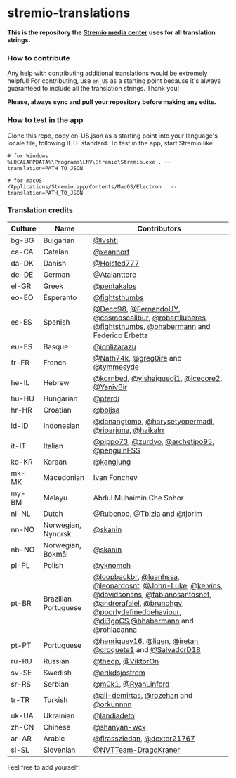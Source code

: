 # stremio-translations

**This is the repository the [Stremio media center](https://www.stremio.com/) uses for all translation strings.**

### How to contribute

Any help with contributing additional translations would be extremely helpful!
For contributing, use `en_US` as a starting point because it's always
guaranteed to include all the translation strings.
Thank you!

**Please, always sync and pull your repository before making any edits.**

### How to test in the app

Clone this repo, copy en-US.json as a starting point into your language's
locale file, following IETF standard. To test in the app, start Stremio like:

```
# for Windows
%LOCALAPPDATA%\Programs\LNV\Stremio\Stremio.exe . --translation=PATH_TO_JSON

# for macOS
/Applications/Stremio.app/Contents/MacOS/Electron . --translation=PATH_TO_JSON
```

### Translation credits

| Culture | Name                 | Contributors                                                                                                                                                                                                                                                                                                                                                                                                                                                                                              |
| ------- | -------------------- | --------------------------------------------------------------------------------------------------------------------------------------------------------------------------------------------------------------------------------------------------------------------------------------------------------------------------------------------------------------------------------------------------------------------------------------------------------------------------------------------------------- |
| bg-BG   | Bulgarian            | [@Ivshti](https://github.com/Ivshti)                                                                                                                                                                                                                                                                                                                                                                                                                                                                      |
| ca-CA   | Catalan              | [@xeanhort](https://github.com/xeanhort)                                                                                                                                                                                                                                                                                                                                                                                                                                                                  |
| da-DK   | Danish               | [@Holsted777](https://github.com/Holsted777)                                                                                                                                                                                                                                                                                                                                                                                                                                                              |
| de-DE   | German               | [@Atalanttore](https://github.com/Atalanttore)                                                                                                                                                                                                                                                                                                                                                                                                                                                            |
| el-GR   | Greek                | [@pentakalos](https://github.com/pentakalos)                                                                                                                                                                                                                                                                                                                                                                                                                                                              |
| eo-EO   | Esperanto            | [@fightsthumbs](https://github.com/fightsthumbs)                                                                                                                                                                                                                                                                                                                                                                                                                                                          |
| es-ES   | Spanish              | [@Decc98](https://github.com/Decc98), [@FernandoUY](https://github.com/FernandoUY), [@cosmoscalibur](https://github.com/cosmoscalibur), [@robertlluberes](https://github.com/robertlluberes), [@fightsthumbs](https://github.com/fightsthumbs), [@bhabermann](https://github.com/bhabermann) and Federico Erbetta                                                                                                                                                                                                    |
| eu-ES   | Basque               | [@ionlizarazu](https://github.com/ionlizarazu)                                                                                                                                                                                                                                                                                  |
| fr-FR   | French               | [@Nath74k](https://github.com/Nath74k), [@greg0ire](https://github.com/greg0ire) and [@tymmesyde](https://github.com/tymmesyde)                                                                                                                                                                                                                                                                                                                                                                          |
| he-IL   | Hebrew               | [@kornbed](https://github.com/kornbed), [@yishaiguedj1](https://github.com/yishaiguedj1), [@icecore2](https://github.com/icecore2), [@YanivBir](https://github.com/YanivBir)                                                                                                                                                                                                                                                                                                                          |
| hu-HU   | Hungarian            | [@pterdi](https://github.com/pterdi)                                                                                                                                                                                                                                                                                                                                                                                                                                                                      |
| hr-HR   | Croatian             | [@boljsa](https://github.com/boljsa)                                                                                                                                                                                                                                                                                                                                                                                                                                                                      |
| id-ID   | Indonesian           | [@danangtomo](https://github.com/danangtomo), [@harysetyopermadi](https://github.com/Harysetyopermadi), [@rioarjuna](https://github.com/Rarj), [@haikalrr](https://github.com/haikalrr)                                                                                                                                                                                                                                                                                                                                                                                                                                                            |
| it-IT   | Italian              | [@pippo73](https://github.com/pippo73), [@zurdyo](https://github.com/zurdyo), [@archetipo95](https://github.com/archetipo95), [@penguinFSS](https://github.com/penguinFSS)                                                                                                                                                                                                                                                                                                                      |
| ko-KR   | Korean               | [@kangjung](https://github.com/kangjung)                                                                                                                                                                                                                                                                                                                                                                                                                                                                  |
| mk-MK   | Macedonian           | Ivan Fonchev                                                                                                                                                                                                                                                                                                                                                                                                                                                                                              |
| my-BM   | Melayu               | Abdul Muhaimin Che Sohor                                                                                                                                                                                                                                                                                                                                                                                                                                                                                  |
| nl-NL   | Dutch                | [@Rubenoo](https://github.com/Rubenoo), [@Tbizla](https://github.com/Tbizla) and [@tjorim](https://github.com/tjorim)                                                                                                                                                                                                                                                                                                                                                                                     |
| nn-NO   | Norwegian, Nynorsk   | [@skanin](https://github.com/skanin)                                                                                                                                                                                                                                                                                                                                                                                                                                                                      |
| nb-NO   | Norwegian, Bokmål    | [@skanin](https://github.com/skanin)                                                                                                                                                                                                                                                                                                                                                                                                                                                                      |
| pl-PL   | Polish               | [@yknomeh](https://github.com/yknomeh)                                                                                                                                                                                                                                                                                                                                                                                                                                                                    |
| pt-BR   | Brazilian Portuguese | [@loopbackbr](https://github.com/loopbackbr), [@luanhssa](https://github.com/luanhssa), [@leonardosnt](https://github.com/leonardosnt), [@John-Luke](https://github.com/John-Luke), [@kelvins](https://github.com/kelvins), [@davidsonsns](https://github.com/davidsonsns), [@fabianosantosnet](https://github.com/fabianosantosnet), [@andrerafaiel](https://github.com/andrerafaiel), [@brunohgv](https://github.com/brunohgv), [@poorlydefinedbehaviour](https://github.com/poorlydefinedbehaviour), [@di3goCS](https://github.com/di3goCS),[@bhabermann](https://github.com/bhabermann) and [@rohlacanna](https://github.com/rohlacanna)
| pt-PT   | Portuguese           | [@henriquev16](https://github.com/henriquev16), [@liqen](https://github.com/liqen), [@iretan](https://github.com/iretan), [@croquete1](https://github.com/croquete1) and [@SalvadorD18](https://github.com/SalvadorD18)                                                                                                                                                                                                                                                                                  |
| ru-RU   | Russian              | [@thedp](https://github.com/thedp), [@ViktorOn](https://github.com/viktoron)                                                                                                                                                                                                                                                                                                                                                                                                                              |
| sv-SE   | Swedish              | [@erikdsjostrom](https://github.com/erikdsjostrom)                                                                                                                                                                                                                                                                                                                                                                                                                                                        |
| sr-RS   | Serbian              | [@m0k1](https://github.com/m0k1), [@RyanLinford](https://github.com/RyanLinford)                                                                                                                                                                                                                                                                                                                                                                                                                          |
| tr-TR   | Turkish              | [@ali-demirtas](https://github.com/ali-demirtas), [@rozehan](https://github.com/rozehan) and [@orkunnnn](https://github.com/orkunnnn)                                                      
| uk-UA   | Ukrainian            | [@landiadeto](https://github.com/landiadeto)
| zh-CN   | Chinese              | [@shanyan-wcx](https://github.com/shanyan-wcx)    
| ar-AR   | Arabic               | [@firassziedan](https://github.com/firassziedan), [@dexter21767](https://github.com/dexter21767)
| sl-SL   | Slovenian            | [@NVTTeam-DragoKraner](https://github.com/NVTTeam)


Feel free to add yourself!
